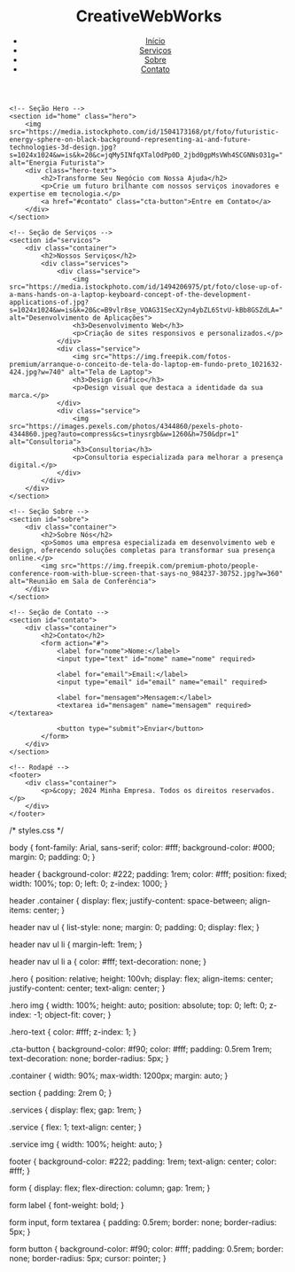 <!DOCTYPE html>
<html lang="pt-br">
<head>
    <meta charset="UTF-8">
    <meta name="viewport" content="width=device-width, initial-scale=1.0">
    <title>Landing Page</title>
    <link rel="stylesheet" href="styles.css">
</head>
<body>
    <!-- Cabeçalho -->
    <header>
        <div class="container">
            <h1>CreativeWebWorks</h1>
            <nav>
                <ul>
                    <li><a href="#home">Início</a></li>
                    <li><a href="#servicos">Serviços</a></li>
                    <li><a href="#sobre">Sobre</a></li>
                    <li><a href="#contato">Contato</a></li>
                </ul>
            </nav>
        </div>
    </header>

    <!-- Seção Hero -->
    <section id="home" class="hero">
        <img src="https://media.istockphoto.com/id/1504173168/pt/foto/futuristic-energy-sphere-on-black-background-representing-ai-and-future-technologies-3d-design.jpg?s=1024x1024&w=is&k=20&c=jqMy5INfqXTalOdPp0D_2jbd0gpMsVWh4SCGNNsO31g=" alt="Energia Futurista">
        <div class="hero-text">
            <h2>Transforme Seu Negócio com Nossa Ajuda</h2>
            <p>Crie um futuro brilhante com nossos serviços inovadores e expertise em tecnologia.</p>
            <a href="#contato" class="cta-button">Entre em Contato</a>
        </div>
    </section>

    <!-- Seção de Serviços -->
    <section id="servicos">
        <div class="container">
            <h2>Nossos Serviços</h2>
            <div class="services">
                <div class="service">
                    <img src="https://media.istockphoto.com/id/1494206975/pt/foto/close-up-of-a-mans-hands-on-a-laptop-keyboard-concept-of-the-development-applications-of.jpg?s=1024x1024&w=is&k=20&c=B9vlr8se_VOAG31SecX2yn4ybZL6StvU-kBb8GSZdLA=" alt="Desenvolvimento de Aplicações">
                    <h3>Desenvolvimento Web</h3>
                    <p>Criação de sites responsivos e personalizados.</p>
                </div>
                <div class="service">
                    <img src="https://img.freepik.com/fotos-premium/arranque-o-conceito-de-tela-do-laptop-em-fundo-preto_1021632-424.jpg?w=740" alt="Tela de Laptop">
                    <h3>Design Gráfico</h3>
                    <p>Design visual que destaca a identidade da sua marca.</p>
                </div>
                <div class="service">
                    <img src="https://images.pexels.com/photos/4344860/pexels-photo-4344860.jpeg?auto=compress&cs=tinysrgb&w=1260&h=750&dpr=1" alt="Consultoria">
                    <h3>Consultoria</h3>
                    <p>Consultoria especializada para melhorar a presença digital.</p>
                </div>
            </div>
        </div>
    </section>

    <!-- Seção Sobre -->
    <section id="sobre">
        <div class="container">
            <h2>Sobre Nós</h2>
            <p>Somos uma empresa especializada em desenvolvimento web e design, oferecendo soluções completas para transformar sua presença online.</p>
            <img src="https://img.freepik.com/premium-photo/people-conference-room-with-blue-screen-that-says-no_984237-30752.jpg?w=360" alt="Reunião em Sala de Conferência">
        </div>
    </section>

    <!-- Seção de Contato -->
    <section id="contato">
        <div class="container">
            <h2>Contato</h2>
            <form action="#">
                <label for="nome">Nome:</label>
                <input type="text" id="nome" name="nome" required>
                
                <label for="email">Email:</label>
                <input type="email" id="email" name="email" required>
                
                <label for="mensagem">Mensagem:</label>
                <textarea id="mensagem" name="mensagem" required></textarea>
                
                <button type="submit">Enviar</button>
            </form>
        </div>
    </section>

    <!-- Rodapé -->
    <footer>
        <div class="container">
            <p>&copy; 2024 Minha Empresa. Todos os direitos reservados.</p>
        </div>
    </footer>
</body>
</html>

/* styles.css */

body {
  font-family: Arial, sans-serif;
  color: #fff;
  background-color: #000;
  margin: 0;
  padding: 0;
}

header {
  background-color: #222;
  padding: 1rem;
  color: #fff;
  position: fixed;
  width: 100%;
  top: 0;
  left: 0;
  z-index: 1000;
}

header .container {
  display: flex;
  justify-content: space-between;
  align-items: center;
}

header nav ul {
  list-style: none;
  margin: 0;
  padding: 0;
  display: flex;
}

header nav ul li {
  margin-left: 1rem;
}

header nav ul li a {
  color: #fff;
  text-decoration: none;
}

.hero {
  position: relative;
  height: 100vh;
  display: flex;
  align-items: center;
  justify-content: center;
  text-align: center;
}

.hero img {
  width: 100%;
  height: auto;
  position: absolute;
  top: 0;
  left: 0;
  z-index: -1;
  object-fit: cover;
}

.hero-text {
  color: #fff;
  z-index: 1;
}

.cta-button {
  background-color: #f90;
  color: #fff;
  padding: 0.5rem 1rem;
  text-decoration: none;
  border-radius: 5px;
}

.container {
  width: 90%;
  max-width: 1200px;
  margin: auto;
}

section {
  padding: 2rem 0;
}

.services {
  display: flex;
  gap: 1rem;
}

.service {
  flex: 1;
  text-align: center;
}

.service img {
  width: 100%;
  height: auto;
}

footer {
  background-color: #222;
  padding: 1rem;
  text-align: center;
  color: #fff;
}

form {
  display: flex;
  flex-direction: column;
  gap: 1rem;
}

form label {
  font-weight: bold;
}

form input, form textarea {
  padding: 0.5rem;
  border: none;
  border-radius: 5px;
}

form button {
  background-color: #f90;
  color: #fff;
  padding: 0.5rem;
  border: none;
  border-radius: 5px;
  cursor: pointer;
}

